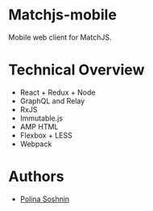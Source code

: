 Matchjs-mobile
==========

Mobile web client for MatchJS.

Technical Overview
===========

- React + Redux + Node
- GraphQL and Relay
- RxJS
- Immutable.js
- AMP HTML
- Flexbox + LESS
- Webpack

Authors
=======

- [Polina Soshnin](https://github.com/polinadotio)